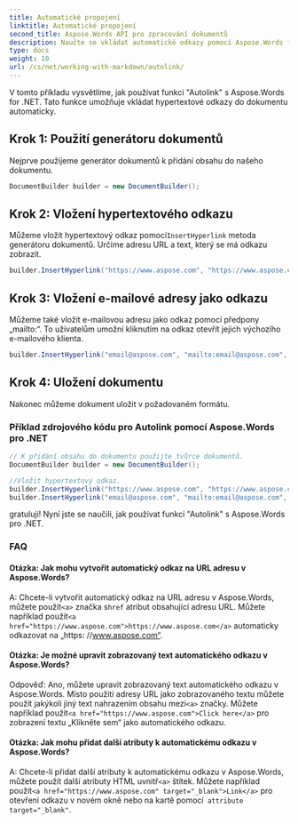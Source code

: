 ```yaml
---
title: Automatické propojení
linktitle: Automatické propojení
second_title: Aspose.Words API pro zpracování dokumentů
description: Naučte se vkládat automatické odkazy pomocí Aspose.Words for .NET Podrobný průvodce.
type: docs
weight: 10
url: /cs/net/working-with-markdown/autolink/
---
```


V tomto příkladu vysvětlíme, jak používat funkci "Autolink" s Aspose.Words for .NET. Tato funkce umožňuje vkládat hypertextové odkazy do dokumentu automaticky.

## Krok 1: Použití generátoru dokumentů

Nejprve použijeme generátor dokumentů k přidání obsahu do našeho dokumentu.

```csharp
DocumentBuilder builder = new DocumentBuilder();
```

## Krok 2: Vložení hypertextového odkazu

 Můžeme vložit hypertextový odkaz pomocí`InsertHyperlink` metoda generátoru dokumentů. Určíme adresu URL a text, který se má odkazu zobrazit.

```csharp
builder.InsertHyperlink("https://www.aspose.com", "https://www.aspose.com", nepravda);
```

## Krok 3: Vložení e-mailové adresy jako odkazu

Můžeme také vložit e-mailovou adresu jako odkaz pomocí předpony „mailto:“. To uživatelům umožní kliknutím na odkaz otevřít jejich výchozího e-mailového klienta.

```csharp
builder.InsertHyperlink("email@aspose.com", "mailto:email@aspose.com", false);
```

## Krok 4: Uložení dokumentu

Nakonec můžeme dokument uložit v požadovaném formátu.

### Příklad zdrojového kódu pro Autolink pomocí Aspose.Words pro .NET


```csharp
// K přidání obsahu do dokumentu použijte tvůrce dokumentů.
DocumentBuilder builder = new DocumentBuilder();

//Vložit hypertextový odkaz.
builder.InsertHyperlink("https://www.aspose.com", "https://www.aspose.com", nepravda);
builder.InsertHyperlink("email@aspose.com", "mailto:email@aspose.com", false);
```


gratuluji! Nyní jste se naučili, jak používat funkci "Autolink" s Aspose.Words pro .NET.


### FAQ

#### Otázka: Jak mohu vytvořit automatický odkaz na URL adresu v Aspose.Words?

 A: Chcete-li vytvořit automatický odkaz na URL adresu v Aspose.Words, můžete použít`<a>` značka s`href` atribut obsahující adresu URL. Můžete například použít`<a href="https://www.aspose.com">https://www.aspose.com</a>` automaticky odkazovat na „https: //www.aspose.com“.

#### Otázka: Je možné upravit zobrazovaný text automatického odkazu v Aspose.Words?

 Odpověď: Ano, můžete upravit zobrazovaný text automatického odkazu v Aspose.Words. Místo použití adresy URL jako zobrazovaného textu můžete použít jakýkoli jiný text nahrazením obsahu mezi`<a>` značky. Můžete například použít`<a href="https://www.aspose.com">Click here</a>` pro zobrazení textu „Klikněte sem“ jako automatického odkazu.

#### Otázka: Jak mohu přidat další atributy k automatickému odkazu v Aspose.Words?

A: Chcete-li přidat další atributy k automatickému odkazu v Aspose.Words, můžete použít další atributy HTML uvnitř`<a>` štítek. Můžete například použít`<a href="https://www.aspose.com" target="_blank">Link</a>` pro otevření odkazu v novém okně nebo na kartě pomocí` attribute target="_blank"`.